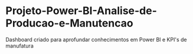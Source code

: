 # Projeto-Power-BI-Analise-de-Producao-e-Manutencao
Dashboard criado para aprofundar conhecimentos em Power BI e KPI's de manufatura 
